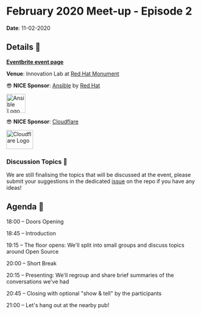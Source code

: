 # February 2020 Meet-up - Episode 2

**Date**: 11-02-2020

## Details 🧐

**[Eventbrite event page](https://www.eventbrite.com/e/provided-as-is-episode-2-tickets-81752767729)**

**Venue**: Innovation Lab at [Red Hat Monument](https://goo.gl/maps/CJf4uLMx14W34HtK6)

😎 **NICE Sponsor**: [Ansible](https://www.ansible.com/) by [Red Hat](https://www.redhat.com)

<img src="https://www.ansible.com/hubfs/2016_Images/Assets/Ansible-Mark-Large-RGB-Pool.png"
     alt="Ansible Logo"
     width="50px"
     height="50px"/>

😎 **NICE Sponsor**: [Cloudflare](https://www.cloudflare.com/)

<img src="https://www.servethehome.com/wp-content/uploads/2017/02/cloudflare-logo-black-sth-400x300.png"
     alt="Cloudflare Logo"
     width="70px"
     height="50px"/>

### Discussion Topics 🎡

We are still finalising the topics that will be discussed at the event, please submit your suggestions in the dedicated [issue](https://github.com/FormidableLabs/provided-as-is/issues/9) on the repo if you have any ideas!

## Agenda 📒

18:00 – Doors Opening

18:45 – Introduction

19:15 – The floor opens: We'll split into small groups and discuss topics around Open Source

20:00 – Short Break

20:15 – Presenting: We'll regroup and share brief summaries of the conversations we've had

20:45 – Closing with optional "show & tell" by the participants

21:00 – Let's hang out at the nearby pub!
